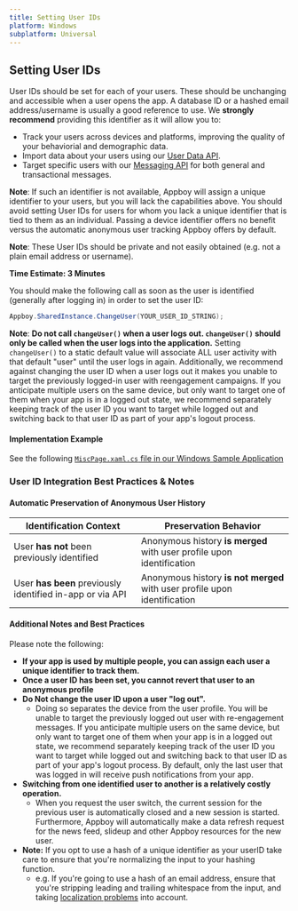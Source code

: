 ```yaml
---
title: Setting User IDs
platform: Windows
subplatform: Universal
---
```

## Setting User IDs

User IDs should be set for each of your users. These should be unchanging and accessible when a user opens the app. A database ID or a hashed email address/username is usually a good reference to use. We __strongly recommend__ providing this identifier as it will allow you to:

- Track your users across devices and platforms, improving the quality of your behaviorial and demographic data.
- Import data about your users using our [User Data API][1].
- Target specific users with our [Messaging API][2] for both general and transactional messages.

__Note__: If such an identifier is not available, Appboy will assign a unique identifier to your users, but you will lack the capabilities above. You should avoid setting User IDs for users for whom you lack a unique identifier that is tied to them as an individual. Passing a device identifier offers no benefit versus the automatic anonymous user tracking Appboy offers by default.

__Note__: These User IDs should be private and not easily obtained (e.g. not a plain email address or username).

__Time Estimate: 3 Minutes__

You should make the following call as soon as the user is identified (generally after logging in) in order to set the user ID:

```csharp
Appboy.SharedInstance.ChangeUser(YOUR_USER_ID_STRING);
```

__Note__: __Do not call `changeUser()` when a user logs out. `changeUser()` should only be called when the user logs into the application.__ Setting `changeUser()` to a static default value will associate ALL user activity with that default "user" until the user logs in again.
Additionally, we recommend against changing the user ID when a user logs out it makes you unable to target the previously logged-in user with reengagement campaigns. If you anticipate multiple users on the same device, but only want to target one of them when your app is in a logged out state, we recommend separately keeping track of the user ID you want to target while logged out and switching back to that user ID as part of your app's logout process.

#### Implementation Example

See the following [`MiscPage.xaml.cs` file in our Windows Sample Application][3]

### User ID Integration Best Practices & Notes

#### Automatic Preservation of Anonymous User History

| Identification Context | Preservation Behavior |
| ---------------------- | -------------------------- |
| User __has not__ been previously identified | Anonymous history __is merged__ with user profile upon identification |
| User __has been__ previously identified in-app or via API | Anonymous history __is not merged__ with user profile upon identification |

#### Additional Notes and Best Practices

Please note the following:

- __If your app is used by multiple people, you can assign each user a unique identifier to track them.__
- __Once a user ID has been set, you cannot revert that user to an anonymous profile__
- __Do Not change the user ID upon a user "log out".__
  - Doing so separates the device from the user profile. You will be unable to target the previously logged out user with re-engagement messages. If you anticipate multiple users on the same device, but only want to target one of them when your app is in a logged out state, we recommend separately keeping track of the user ID you want to target while logged out and switching back to that user ID as part of your app's logout process. By default, only the last user that was logged in will receive push notifications from your app.
- __Switching from one identified user to another is a relatively costly operation.__
  - When you request the user switch, the current session for the previous user is automatically closed and a new session is started. Furthermore, Appboy will automatically make a data refresh request for the news feed, slideup and other Appboy resources for the new user.
- __Note:__ If you opt to use a hash of a unique identifier as your userID take care to ensure that you're normalizing the input to your hashing function.
  - e.g. If you're going to use a hash of an email address, ensure that you're stripping leading and trailing whitespace from the input, and taking [localization problems][6] into account.

[1]: /REST_APIs/User_Data "user API"
[2]: /REST_APIs/Messaging
[3]: https://github.com/Appboy/appboy-windows-samples/blob/master/Universal/AppboyTestApps.Universal.Shared/Pages/MiscPage.xaml.cs
[6]: http://developer.android.com/reference/java/util/Locale.html#default_locale "Android Developer Docs - Localization"
